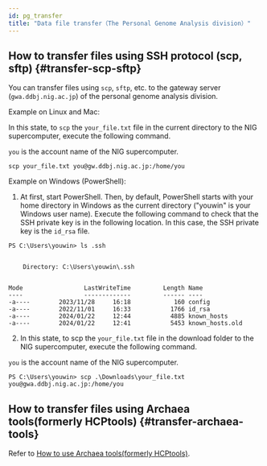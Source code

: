 ```yaml
---
id: pg_transfer
title: "Data file transfer（The Personal Genome Analysis division）"
---
```




## How to transfer files using SSH protocol (scp, sftp) {#transfer-scp-sftp}

You can transfer files using `scp`, `sftp`, etc. to the gateway server (`gwa.ddbj.nig.ac.jp`) of the personal genome analysis division.

Example on Linux and Mac:

In this state, to `scp` the `your_file.txt` file in the current directory to the NIG supercomputer, execute the following command. 

`you` is the account name of the NIG supercomputer.


```
scp your_file.txt you@gw.ddbj.nig.ac.jp:/home/you
```

Example on Windows (PowerShell): 

1. At first, start PowerShell. Then, by default, PowerShell starts with your home directory in Windows as the current directory ("youwin" is your Windows user name). Execute the following command to check that the SSH private key is in the following location. In this case, the SSH private key is the `id_rsa` file.

```
PS C:\Users\youwin> ls .ssh


    Directory: C:\Users\youwin\.ssh


Mode                 LastWriteTime         Length Name
----                 -------------         ------ ----
-a----        2023/11/28     16:18            160 config
-a----        2022/11/01     16:33           1766 id_rsa
-a----        2024/01/22     12:44           4885 known_hosts
-a----        2024/01/22     12:41           5453 known_hosts.old
```

2. In this state, to scp the `your_file.txt` file in the download folder to the NIG supercomputer, execute the following command. 

`you` is the account name of the NIG supercomputer.

```
PS C:\Users\youwin> scp .\Downloads\your_file.txt
you@gwa.ddbj.nig.ac.jp:/home/you
```



## How to transfer files using Archaea tools(formerly HCPtools) {#transfer-archaea-tools}

Refer to [How to use Archaea tools(formerly HCPtools)](/software/Archaea_tools).
